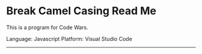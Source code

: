 # Break Camel Casing Read Me

This is a program for Code Wars.

Language: Javascript
Platform: Visual Studio Code

-------------------